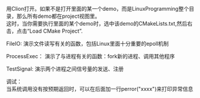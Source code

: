 用Clion打开。如果不是打开里面的某一个demo，而是LinuxProgramming整个目录，那么所有demo都在project视图里。  
这时，当你需要执行里面的某个demo时，选中该demo的CMakeLists.txt,然后右击，点击“Load CMake Project”.

FileIO: 演示文件读写有关的函数，包括Linux里面十分重要的epoll机制

ProcessExec： 演示了与进程有关的函数：fork新的进程、调用其他程序

TestSignal: 演示两个进程之间信号量的发送、注册


调试：  
当系统调用没有按预期返回时，可以在后面加一行perror("xxxx")来打印异常信息
